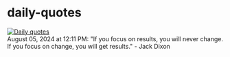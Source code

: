 # daily-quotes
[![Daily quotes](https://github.com/ceepu8/daily-quotes/actions/workflows/daily-quote.yml/badge.svg)](https://github.com/ceepu8/daily-quotes/actions/workflows/daily-quote.yml)<br/>
August 05, 2024 at 12:11 PM: "If you focus on results, you will never change. If you focus on change, you will get results." - Jack Dixon

